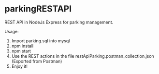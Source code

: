 # parkingRESTAPI
REST API in NodeJs Express for parking management.

Usage:

1. Import parking.sql into mysql
2. npm install
3. npm start
4. Use the REST actions in the file restApiParking.postman_collection.json (Exported from Postman)
5. Enjoy it!
